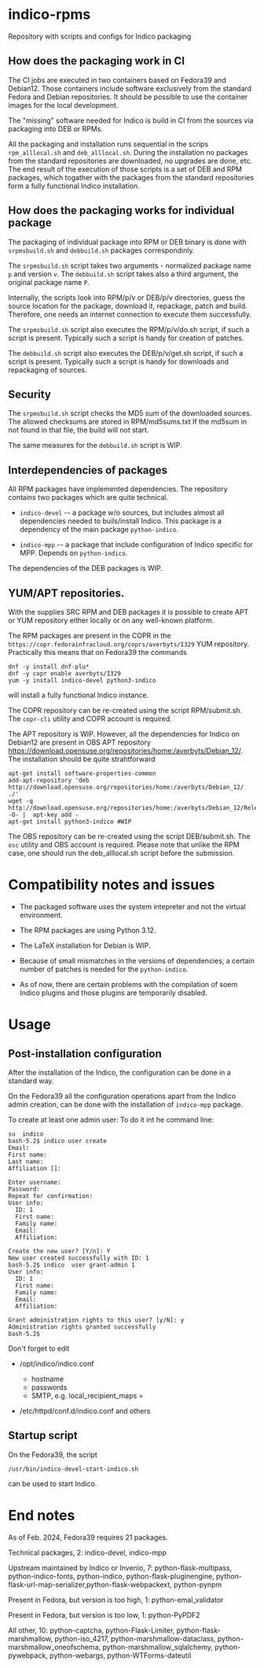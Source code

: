 # indico-rpms

Repository with scripts and configs for Indico packaging


## How does the packaging work in CI

The CI jobs are executed in two containers based on Fedora39 and Debian12.
Those containers include software exclusively from the standard Fedora and Debian repositories.
It should be possible to use the container images for the local development.

The "missing" software needed for Indico is build in CI from the sources via packaging into DEB or RPMs.

All the packaging and installation runs sequential in the scrips `rpm_alllocal.sh` and  `deb_alllocal.sh`.
During the installation no packages from the standard repositories are downloaded, no upgrades are done, etc.
The end result of the execution of those scripts is a set of DEB and RPM packages, which togather with the packages 
from the standard repositories form a fully functional Indico installation.

## How does the packaging works for individual package
The packaging of individual package into RPM or DEB binary is done with
`srpmsbuild.sh` and `debbuild.sh` packages correspondinly. 

The `srpmsbuild.sh` script takes two arguments - normalized package name `p` and version `v`.
The `debbuild.sh` script takes also a third argument, the original package name `P`.


Internally, the scripts look into RPM/p/v or DEB/p/v directories, 
guess the source location for the package, download it, repackage, patch and build.
Therefore, one needs an internet connection to execute them successfully.

The `srpmsbuild.sh` script also executes the RPM/p/v/do.sh script, if such a script is present.
Typically such a script is handy for creation of patches.

The `debbuild.sh` script also executes the DEB/p/v/get.sh script, if such a script is present.
Typically such a script is handy for downloads and repackaging of sources.


## Security
The `srpmsbuild.sh` script  checks the MD5 sum of the downloaded sources. The allowed checksums are stored in 
RPM/md5sums.txt If the md5sum in not found in that file, the build will not start.

The same measures for the `debbuild.sh` script is WIP.

## Interdependencies of packages

All RPM packages have implemented dependencies.
The repository contains two packages which are quite technical.
- `indico-devel` -- a package w/o sources, but includes almost all dependencies needed to buils/install Indico.
This package is a dependency of the main package `python-indico`.

- `indico-mpp` -- a package that include configuration of Indico specific for MPP.
Depends on  `python-indico`.

The dependencies of the DEB packages is WIP.


## YUM/APT repositories.

With the supplies SRC RPM and DEB packages it is possible to create APT or YUM 
repository either locally or on any well-known platform.

The RPM packages are present in the COPR in the `https://copr.fedorainfracloud.org/coprs/averbyts/I329` YUM repository.
Practically this means that on Fedora39 the commands 

```
dnf -y install dnf-plu*
dnf -y copr enable averbyts/I329 
yum -y install indico-devel python3-indico
```

will install a fully functional Indico instance.

The COPR repository can be re-created using the script RPM/submit.sh. The `copr-cli` utility and COPR account is required.



The APT repository is WIP. However, all the dependencies for Indico on Debian12 are present in OBS 
APT repository https://download.opensuse.org/repositories/home:/averbyts/Debian_12/. 
The installation should be quite strahtforward
```
apt-get install software-properties-common
add-apt-repository 'deb http://download.opensuse.org/repositories/home:/averbyts/Debian_12/ ./'
wget -q http://download.opensuse.org/repositories/home:/averbyts/Debian_12/Release.key -O- |  apt-key add - 
apt-get install python3-indico #WIP
```

The OBS repository can be re-created using the script DEB/submit.sh. The `osc` utility and OBS account is required.
Please note that unlike the RPM case, one should run the deb_alllocal.sh script before the submission.

# Compatibility notes and issues

- The packaged software uses the system intepreter and not the virtual environment.

- The RPM packages are using Python 3.12.

- The LaTeX installation for Debian is WIP.

- Because of small mismatches in the versions of dependencies, a certain number of patches is needed for the `python-indico`.

- As of now, there are certain problems with the compilation of soem Indico plugins and those plugins are temporarily disabled.

# Usage 

## Post-installation configuration

After the installation of the Indico, the configuration can be done in a standard way.

On the Fedora39 all the configuration operations apart from the Indico admin creation, 
can be done with the installation of `indico-mpp` package.

To create at least one admin user:
To do it int he command line:

```
su  indico 
bash-5.2$ indico user create
Email: 
First name: 
Last name: 
Affiliation []: 

Enter username: 
Password: 
Repeat for confirmation: 
User info:
  ID: 1
  First name: 
  Family name: 
  Email: 
  Affiliation: 

Create the new user? [Y/n]: Y
New user created successfully with ID: 1
bash-5.2$ indico  user grant-admin 1
User info:
  ID: 1
  First name: 
  Family name: 
  Email: 
  Affiliation: 

Grant administration rights to this user? [y/N]: y
Administration rights granted successfully
bash-5.2$ 
```

Don't forget to edit 
- /opt/indico/indico.conf 
  - hostname
  - passwords
  - SMTP, e.g. local_recipient_maps =
  
- /etc/httpd/conf.d/indico.conf and others

## Startup script

On the Fedora39, the script

```
/usr/bin/indico-devel-start-indico.sh
```
can be used to start Indico.



# End notes

As of Feb. 2024, Fedora39 requires 21 packages.

Technical packages, 2: indico-devel, indico-mpp

Upstream maintained by Indico or Invenio, 7: python-flask-multipass, 
python-indico-fonts, python-indico, python-flask-pluginengine, 
python-flask-url-map-serializer,python-flask-webpackext,
python-pynpm 

Present in Fedora, but version is too high, 1: python-emal_validator

Present in Fedora, but version is too low, 1: python-PyPDF2 


All other, 10: python-captcha, python-Flask-Limiter, python-flask-marshmallow, python-iso_4217, python-marshmallow-dataclass,
python-marshmallow_oneofschema, python-marshmallow_sqlalchemy, python-pywebpack, python-webargs, python-WTForms-dateutil 





